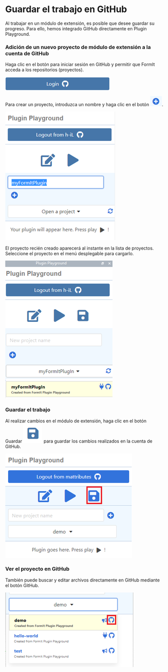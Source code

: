 # Guardar el trabajo en GitHub

Al trabajar en un módulo de extensión, es posible que desee guardar su progreso. Para ello, hemos integrado GitHub directamente en Plugin Playground.

### Adición de un nuevo proyecto de módulo de extensión a la cuenta de GitHub

Haga clic en el botón para iniciar sesión en GitHub y permitir que FormIt acceda a los repositorios (proyectos).

![](<../../../.gitbook/assets/image (51).png>)

Para crear un proyecto, introduzca un nombre y haga clic en el botón ![](<../../../.gitbook/assets/image (58).png>).

![](<../../../.gitbook/assets/image (45).png>)

El proyecto recién creado aparecerá al instante en la lista de proyectos. Seleccione el proyecto en el menú desplegable para cargarlo.

![](<../../../.gitbook/assets/image (73).png>)

### Guardar el trabajo

Al realizar cambios en el módulo de extensión, haga clic en el botón Guardar ![](<../../../.gitbook/assets/image (40).png>) para guardar los cambios realizados en la cuenta de GitHub.

![](<../../../.gitbook/assets/save a plugin.png>)

### Ver el proyecto en GitHub

También puede buscar y editar archivos directamente en GitHub mediante el botón GitHub.

![](<../../../.gitbook/assets/view in github.png>)

###
